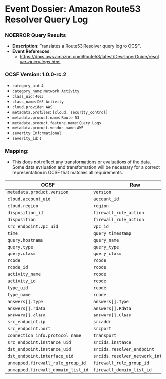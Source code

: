 # Event Dossier: Amazon Route53 Resolver Query Log
### NOERROR Query Results
- **Description**: Translates a Route53 Resolver query log to OCSF. 
- **Event References**:
  - https://docs.aws.amazon.com/Route53/latest/DeveloperGuide/resolver-query-logs.html

 ### OCSF Version: 1.0.0-rc.2
 - `category_uid`: `4`
 - `category_name`: `Network Activity`
 - `class_uid`: `4003`
 - `class_name`: `DNS Activity`
 - `cloud.provider`: `AWS`
 - `metadata.profiles`: `[cloud, security_control]`
 - `metadata.product.name`: `Route 53`
 - `metadata.product.feature.name`: `Query Logs`
 - `metadata.product.vendor_name`: `AWS`
 - `severity`: `Informational`
 - `severity_id`: `1`

 ### Mapping:
 - This does not reflect any transformations or evaluations of the data. Some data evaluation and transformation will be necessary for a correct representation in OCSF that matches all requirements.

| OCSF                       | Raw             |
| -------------------------- | ----------------|
|`metadata.product.version` | `version`       |
|`cloud.account_uid`|`account_id`|
|`cloud.region`|`region`|
|`disposition_id`|`firewall_rule_action`|
|`disposition`|`firewall_rule_action`|
|`src_endpoint.vpc_uid`|`vpc_id`|
|`time`|`query_timestamp`|
|`query.hostname`|`query_name`|
|`query.type`|`query_type`|
|`query.class`|`query_class`|
|`rcode`|`rcode`|
|`rcode_id`|`rcode`|
|`activity_name`|`rcode`|
|`activity_id`|`rcode`|
|`type_uid`|`rcode`|
|`type_name`|`rcode`|
|`answers[].type`|`answers[].Type`|
|`answers[].rdata`|`answers[].Rdata`|
|`answers[].class`|`answers[].Class`|
|`src_endpoint.ip`|`srcaddr`|
|`src_endpoint.port`|`srcport`|
|`connection_info.protocol_name`|`transport`|
|`src_endpoint.instance_uid`|`srcids.instance`|
|`dst_endpoint.instance_uid`|`srcids.resolver_endpoint`|
|`dst_endpoint.interface_uid`|`srcids.resolver_network_interface`|
|`unmapped.firewall_rule_group_id`|`firewall_rule_group_id`|
|`unmapped.firewall_domain_list_id`|`firewall_domain_list_id`|
